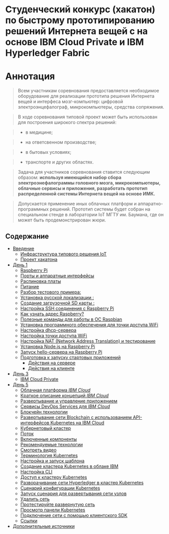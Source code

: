 # Cтуденческий конкурс (хакатон) по быстрому прототипированию решений Интернета вещей с на основе IBM Cloud Private и IBM Hyperledger Fabric


# Аннотация <a name="0"></a>

> Всем участникам соревнования предоставляется необходимое оборудование для реализации прототипа решения Интернета вещей и интерфеса мозг-компьютер: цифровой электроэнцефалограф, микрокомпьютеры, средства сопряжения. 

> В ходе соревнования типовой проект может быть использован для построения широкого спектра решений: 

> - в медицине; 

> - на ответсвенном производстве; 

> - в бытовых условиях; 

> - транспорте и других областях.

> Задача для участников соревнования ставится следующим образом: **используя имеющийся набор сбора электроэнефалограммы головного мозга, микрокомпьютеры, облачные сервисы и приложения, разработать прототип распределенной системы Интернета вещей на основе ИМК.** 

> Допускается применение иных облачных платформ и аппаратно-программных решений. Прототип системы будет собран на специальном стенде в лаборатории IoT МГТУ им. Баумана, где он может быть продемонстрирован жюри. 

## Содержание
- [Введение](#1)
	- [Инфраструктура типового решения IoT](#11)
	- [Проект хакатона](#11)
- [День 1](#day1)
	- [Raspberry Pi](#21)
	- [Порты и аппаратные интерфейсы](#22)
	- [Распиновка платы](#23)
	- [Питание](#24)
	- [Разбор тестового примера:](#25) 
	- [Установка русской локализации :](#250) 
	- [Создание загрузочной SD карты :](#251) 
	- [Настройка SSH соединения с Raspberry Pi](#26)
	- [Как узнать адрес Raspberry?](#27)
	- [Полезные команды для работы в ОС Raspbian](#28)
	- [Установка программного обеспечения для точки доступа WiFi](#29)
	- [Настройка dhcp-сервера](#2a)
	- [Настройка точки доступа WiFi](#2b)
	- [Настройка NAT (Network Address Translation) и тестирование](#2c)
	- [Установка Node.js на Raspberry Pi](#2d)
	- [Запуск hello-сервера на Raspberry Pi](#2e)
	- [Подготовка к запуску стартовых приложений](#2f)
		- [Действия на сервере](#2f01)
		- [Действия на клиенте](#2f02)
- [День 3](#day3)
	- [IBM Cloud Private](#31)
- [День 5](#day5)
	- [Облачная платформа *IBM Cloud*](#51)
	- [Краткое описание концепций *IBM Cloud*](#52)
	- [Развертывание и управление приложением](#53)
	- [Сервисы DevOps Services для *IBM Cloud*](#54)
	- [Блокчейн технологии](#55)
	- [Развертывание сети Blockchain с использованием API-интерфейсов Kubernetes на IBM Cloud](#56)
	- [Кубернетовый кластер](#57)
	- [Поток](#58)
	- [Включенные компоненты](#59)
	- [Рекомендуемые технологии](#5a)
	- [Смотреть видео](#5b)
	- [Терминология Kubernetes](#5с)
	- [Настройка и запуск шаблона](#5d)
	- [Создание кластера Kubernetes в облаке IBM](#5e)
	- [Настройка CLI](#5f)
	- [Доступ к кластеру Kubernetes](#510)
	- [Разворачивание сети Hyperledger в кластер Kubernetes](#511)
	- [Сценарий конфигурации Kubernetes](#512)
	- [Запуск сценария для развертывания сети узлов](#513)
	- [Удалить сеть](#514)
	- [Протестируйте развернутую сеть](#515)
	- [Просмотр панели Kubernetes](#516)
	- [Подключение сети с помощью клиентского SDK](#517)
	- [Ссылки](#518)
- [Дополнительные источники](#a001)
